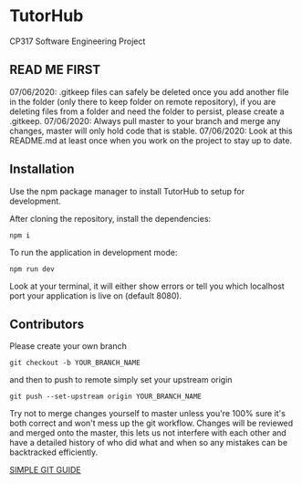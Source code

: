 # TutorHub

CP317 Software Engineering Project

## READ ME FIRST

07/06/2020: .gitkeep files can safely be deleted once you add another file in the folder (only there to keep folder on remote repository), if you are deleting files from a folder and need the folder to persist, please create a .gitkeep.
07/06/2020: Always pull master to your branch and merge any changes, master will only hold code that is stable.
07/06/2020: Look at this README.md at least once when you work on the project to stay up to date.

## Installation

Use the npm package manager to install TutorHub to setup for development.

After cloning the repository, install the dependencies:

```
npm i
```

To run the application in development mode:

```
npm run dev
```

Look at your terminal, it will either show errors or tell you which localhost port your application is live on (default 8080).

## Contributors

Please create your own branch

```
git checkout -b YOUR_BRANCH_NAME
```

and then to push to remote simply set your upstream origin

```
git push --set-upstream origin YOUR_BRANCH_NAME
```

Try not to merge changes yourself to master unless you're 100% sure it's both correct and won't mess up the git workflow. Changes will be reviewed and merged onto the master, this lets us not interfere with each other and have a detailed history of who did what and when so any mistakes can be backtracked efficiently.

[SIMPLE GIT GUIDE](https://rogerdudler.github.io/git-guide/)
